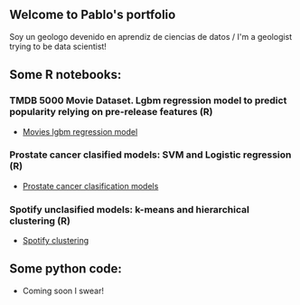 ## Welcome to Pablo's portfolio

Soy un geologo devenido en aprendiz de ciencias de datos / I'm a geologist trying to be data scientist! 


## Some R notebooks: 

### TMDB 5000 Movie Dataset. Lgbm regression model to predict popularity relying on pre-release features (R)
* [Movies lgbm regression model](https://github.com/pablofp92/pablofp92/main/movies_lgbm/Movies.Rmd)

### Prostate cancer clasified models: SVM and Logistic regression (R)
* [Prostate cancer clasification models](https://github.com/pablofp92/main/prostate/prostate_cancer_models.md)

### Spotify unclasified models: k-means and hierarchical clustering (R) 
* [Spotify clustering](https://github.com/pablofp92/pablofp92/main/clustering_spotify/clustering_spotify.Rmd)


## Some python code:

* Coming soon I swear! 

